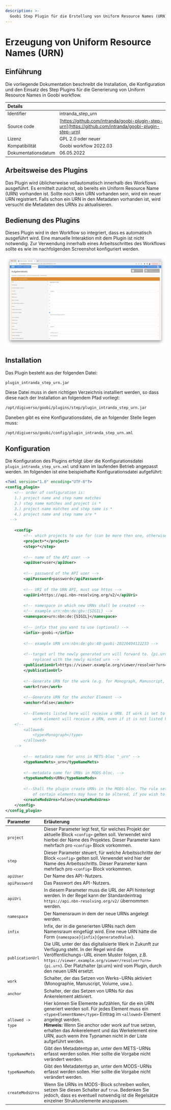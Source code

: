 ```yaml
---
description: >-
  Goobi Step Plugin für die Erstellung von Uniform Resource Names (URN).
---
```


# Erzeugung von Uniform Resource Names (URN)


## Einführung
Die vorliegende Dokumentation beschreibt die Installation, die Konfiguration und den Einsatz des Step Plugins für die Generierung von Uniform Resource Names in Goobi workflow.

| Details |  |
| :--- | :--- |
| Identifier | intranda_step_urn |
| Source code | [https://github.com/intranda/goobi-plugin-step-urn](https://github.com/intranda/goobi-plugin-step-urn) |
| Lizenz | GPL 2.0 oder neuer |
| Kompatibilität | Goobi workflow 2022.03 |
| Dokumentationsdatum | 06.05.2022 |


## Arbeitsweise des Plugins
Das Plugin wird üblicherweise vollautomatisch innerhalb des Workflows ausgeführt. Es ermittelt zunächst, ob bereits ein Uniform Resource Name (URN) vorhanden ist. Sollte noch kein URN vorhanden sein, wird ein neuer URN registriert. Falls schon ein URN in den Metadaten vorhanden ist, wird versucht die Metadaten des URNs zu aktualisieren.


## Bedienung des Plugins
Dieses Plugin wird in den Workflow so integriert, dass es automatisch ausgeführt wird. Eine manuelle Interaktion mit dem Plugin ist nicht notwendig. Zur Verwendung innerhalb eines Arbeitsschrittes des Workflows sollte es wie im nachfolgenden Screenshot konfiguriert werden.

![Integration des Plugins in den Workflow](../.gitbook/assets/intranda_step_urn_de.png)


## Installation
Das Plugin besteht aus der folgenden Datei:

```text
plugin_intranda_step_urn.jar
```

Diese Datei muss in dem richtigen Verzeichnis installiert werden, so dass diese nach der Installation an folgendem Pfad vorliegt:

```bash
/opt/digiverso/goobi/plugins/step/plugin_intranda_step_urn.jar
```

Daneben gibt es eine Konfigurationsdatei, die an folgender Stelle liegen muss:

```bash
/opt/digiverso/goobi/config/plugin_intranda_step_urn.xml
```


## Konfiguration
Die Konfiguration des Plugins erfolgt über die Konfigurationsdatei `plugin_intranda_step_urn.xml` und kann im laufenden Betrieb angepasst werden. Im folgenden ist eine beispielhafte Konfigurationsdatei aufgeführt:

```xml
<?xml version="1.0" encoding="UTF-8"?>
<config_plugin>
	<!-- order of configuration is:
    1.) project name and step name matches
    2.) step name matches and project is *
    3.) project name matches and step name is *
    4.) project name and step name are *
  -->

	<config>
		<!-- which projects to use for (can be more then one, otherwise use *) -->
		<project>*</project>
		<step>*</step>

		<!-- name of the API user -->
		<apiUser>user</apiUser>

		<!-- password of the API user -->
		<apiPassword>password</apiPassword>

		<!-- URI of the URN API, must use httos -->
		<apiUri>https://api.nbn-resolving.org/v2/</apiUri>

		<!-- namespace in which new URNs shall be created -->
		<!-- example urn:nbn:de:gbv:{SIGIL} -->
		<namespace>urn:nbn:de:{SIGIL}</namespace>

		<!-- infix that you want to use (optional) -->
		<infix>-goobi-</infix>

		<!-- example URN urn:nbn:de:gbv:48-goobi-20220404122233 -->

		<!--target url the newly generated urn will forward to. {pi.urn} will be
			replaced with the newly minted urn -->
		<publicationUrl>https://viewer.example.org/viewer/resolver?urn={pi.urn}
		</publicationUrl>

		<!--Generate URN for the work (e.g. for Monograph, Manuscript, Volume, etc.)  -->
		<work>true</work>

		<!--Generate URN for the anchor Element -->
		<anchor>false</anchor>

		<!--Elements listed here will receive a URN. If work is set to true the
			work element will receive a URN, even if it is not listed here -->
    <!--
		<allowed>
			<type>Monograph</type>
		</allowed>
    -->

		<!-- metadata name for urns in METS-bloc "_urn" -->
		<typeNameMets>_urn</typeNameMets>

		<!--metadata name for URNs in MODS-bloc. -->
		<typeNameMods>URN</typeNameMods>

		<!--Shall the plugin create URNs in the MODS-bloc. The rule set entries
			of certain elements may have to be altered, if you wish to use this -->
		<createModsUrns>false</createModsUrns>
	</config>
</config_plugin>
```

| Parameter | Erläuterung |
| :--- | :--- |
| `project` | Dieser Parameter legt fest, für welches Projekt der aktuelle Block `<config>` gelten soll. Verwendet wird hierbei der Name des Projektes. Dieser Parameter kann mehrfach pro `<config>` Block vorkommen. |
| `step` | Dieser Parameter steuert, für welche Arbeitsschritte der Block `<config>` gelten soll. Verwendet wird hier der Name des Arbeitsschritts. Dieser Parameter kann mehrfach pro `<config>` Block vorkommen. |
| `apiUser` | Der Name des API-Nutzers. |
| `apiPassword` | Das Passwort des API-Nutzers. |
| `apiUri` | In diesem Parameter muss die URL der API hinterlegt werden. In der Regel kann der Standardeintrag `https://api.nbn-resolving.org/v2/` übernommen werden.  |
| `namespace` | Der Namensraum in dem der neue URNs angelegt werden. |
| `infix` | Infix, der in die generierten URNs nach dem Namensraum eingefügt wird. Eine neue URN hätte die Form `{namespace}{infix}{generatedValue}`. |
| `publicationUrl`   | Die URL unter der das digitalisierte Werk in Zukunft zur Verfügung steht. In der Regel wird die Veröffentlichungs-URL einem Muster folgen, z.B. `https://viewer.example.org/viewer/resolver?urn={pi.urn}`. Der Platzhalter {pi.urn} wird vom Plugin, durch den neuen URN ersetzt. |
| `work` | Schalter, der das Setzen von Werks-URNs aktiviert (Monographie, Manuscript, Volume, usw.). |
| `anchor` |Schalter, der das Setzen von URNs für das Ankerelement aktiviert. |
| `allowed -> type` | Hier können Sie Elemente aufzählen, für die ein URN generiert werden soll. Für jedes Element muss ein `<type>ElementName</type>` Eintrag im `<allowed>` Element angelegt werden. <br/>**Hinweis:** Wenn Sie anchor oder work auf true setzen, erhalten das Ankerelement und das Werkelement eine URN, auch wenn ihre Typnamen nicht in der Liste aufgeführt werden. |
| `typeNameMets` | Gibt den Metadatentyp an, unter dem METS-URNs erfasst werden sollen. Hier sollte die Vorgabe nicht verändert werden. |
| `typeNameMods`  | Gibt den Metadatentyp an, unter dem MODS-URNs erfasst werden sollen. Hier sollte die Vorgabe nicht verändert werden.  |
| `createModsUrns`  | Wenn Sie URNs im MODS-Block schreiben wollen, setzen Sie diesen Schalter auf `true`. Bedenken Sie jedoch, dass es eventuell notwendig ist die Regelsätze einzelner Strukturelemente anzupassen.  |
